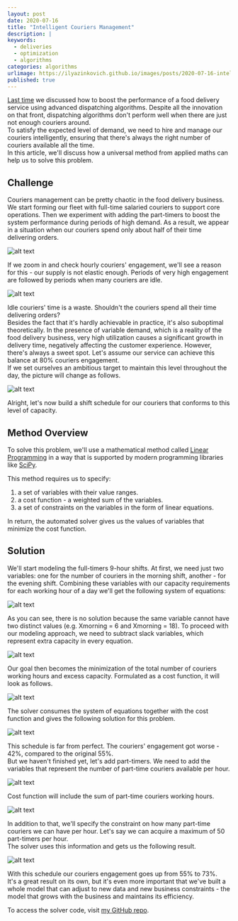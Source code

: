 ```yaml
---
layout: post
date: 2020-07-16
title: "Intelligent Couriers Management"
description: |
keywords:
  - deliveries
  - optimization
  - algorithms
categories: algorithms
urlimage: https://ilyazinkovich.github.io/images/posts/2020-07-16-intelligent-couriers-management/full-timers-part-timers-shifts.svg
published: true
---
```


[Last time](https://bit.ly/37Omcpz) we discussed how to boost the performance of a food delivery service using advanced dispatching algorithms. Despite all the innovation on that front, dispatching algorithms don't perform well when there are just not enough couriers around.  
To satisfy the expected level of demand, we need to hire and manage our couriers intelligently, ensuring that there's always the right number of couriers available all the time.  
In this article, we'll discuss how a universal method from applied maths can help us to solve this problem.  

<!--more-->

## Challenge

Couriers management can be pretty chaotic in the food delivery business. We start forming our fleet with full-time salaried couriers to support core operations. Then we experiment with adding the part-timers to boost the system performance during periods of high demand. As a result, we appear in a situation when our couriers spend only about half of their time delivering orders.  

![alt text](/images/posts/2020-07-16-intelligent-couriers-management/hourly-couriers-engagement-zoom-out.svg?style=centered "Couriers Engagement Zoom Out")  

If we zoom in and check hourly couriers' engagement, we'll see a reason for this - our supply is not elastic enough. Periods of very high engagement are followed by periods when many couriers are idle.  

![alt text](/images/posts/2020-07-16-intelligent-couriers-management/hourly-couriers-engagement-zoom-in.svg?style=centered "Couriers Engagement Zoom In")  

Idle couriers' time is a waste. Shouldn't the couriers spend all their time delivering orders?  
Besides the fact that it's hardly achievable in practice, it's also suboptimal theoretically. In the presence of variable demand, which is a reality of the food delivery business, very high utilization causes a significant growth in delivery time, negatively affecting the customer experience. However, there's always a sweet spot. Let's assume our service can achieve this balance at 80% couriers engagement.  
If we set ourselves an ambitious target to maintain this level throughout the day, the picture will change as follows.  

![alt text](/images/posts/2020-07-16-intelligent-couriers-management/hourly-couriers-engagement-ideal.svg?style=centered "Couriers Engagement Ideal")  

Alright, let's now build a shift schedule for our couriers that conforms to this level of capacity.

## Method Overview

To solve this problem, we'll use a mathematical method called [Linear Programming](https://en.wikipedia.org/wiki/Linear_programming) in a way that is supported by modern programming libraries like [SciPy](https://docs.scipy.org/doc/scipy-0.18.1/reference/generated/scipy.optimize.linprog.html).  

This method requires us to specify:
1. a set of variables with their value ranges.
2. a cost function - a weighted sum of the variables.
3. a set of constraints on the variables in the form of linear equations.  

In return, the automated solver gives us the values of variables that minimize the cost function.  

## Solution

We'll start modeling the full-timers 9-hour shifts.
At first, we need just two variables: one for the number of couriers in the morning shift, another - for the evening shift.
Combining these variables with our capacity requirements for each working hour of a day we'll get the following system of equations:

![alt text](/images/posts/2020-07-16-intelligent-couriers-management/full-timers.svg?style=centered "Full Timers")  

As you can see, there is no solution because the same variable cannot have two distinct values (e.g. Xmorning = 6 and Xmorning = 18).
To proceed with our modeling approach, we need to subtract slack variables, which represent extra capacity in every equation.

![alt text](/images/posts/2020-07-16-intelligent-couriers-management/full-timers-slack.svg?style=centered "Full Timers - Slack")  

Our goal then becomes the minimization of the total number of couriers working hours and excess capacity.
Formulated as a cost function, it will look as follows.

![alt text](/images/posts/2020-07-16-intelligent-couriers-management/full-timers-slack-cost-function.svg?style=centered "Full Timers - Slack, Cost Function")  

The solver consumes the system of equations together with the cost function and gives the following solution for this problem.

![alt text](/images/posts/2020-07-16-intelligent-couriers-management/full-timers-shifts.svg?style=centered "Full Timers Shifts")  

This schedule is far from perfect. The couriers' engagement got worse - 42%, compared to the original 55%.  
But we haven't finished yet, let's add part-timers. We need to add the variables that represent the number of part-time couriers available per hour.  

![alt text](/images/posts/2020-07-16-intelligent-couriers-management/full-timers-slack-part-timers.svg?style=centered "Full Timers - Slack + Part Timers")  

Cost function will include the sum of part-time couriers working hours.  

![alt text](/images/posts/2020-07-16-intelligent-couriers-management/full-timers-slack-part-timers-cost-function.svg?style=centered "Full Timers - Slack + Part Timers, Cost Function")  

In addition to that, we'll specify the constraint on how many part-time couriers we can have per hour. Let's say we can acquire a maximum of 50 part-timers per hour.  
The solver uses this information and gets us the following result.

![alt text](/images/posts/2020-07-16-intelligent-couriers-management/full-timers-part-timers-shifts.svg?style=centered "Full Timers + Part Timers Shifts")  

With this schedule our couriers engagement goes up from 55% to 73%.  
It's a great result on its own, but it's even more important that we've built a whole model that can adjust to new data and new business constraints - the model that grows with the business and maintains its efficiency.  

To access the solver code, visit [my GitHub repo](https://bit.ly/3fLW7KM).
